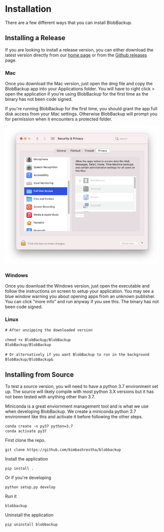 # Installation

There are a few different ways that you can install BlobBackup.

## Installing a Release 

If you are looking to install a release version, you can either 
download the latest version directly from our 
[home page](https://blobbackup.com) or from the 
[Github releases](https://github.com/bimbashrestha/blobbackup/releases)
page. 

### Mac

Once you download the Mac version, just open the dmg file and 
copy the BlobBackup app into your Applications folder. You will
have to right click > open the application if you're using 
BlobBackup for the first time as the binary has not been 
code signed.

If you're running BlobBackup for the first time, you should grant 
the app full disk access from your Mac settings. Otherwise
BlobBackup will prompt you for permission when it encounters a
protected folder.

![](images/install-mac-1.png)

### Windows

Once you download the Windows version, just open the executable 
and follow the instructions on screen to setup your application. 
You may see a blue window warning you about opening apps from 
an unknown publisher. You can click "more info" and run anyway 
if you see this. The binary has not been code signed.

### Linux

```
# After unzipping the downloaded version

chmod +x BlobBackup/BlobBackup
BlobBackup/BlobBackup

# Or alternatively if you want BlobBackup to run in the background
BlobBackup/BlobBackup&
```

## Installing from Source

To test a source version, you will need to have a python 3.7 
environment set up. The source will likely compile with most 
python 3.X versions but it has not been tested with anything 
other than 3.7. 

Miniconda is a great enviornment management tool and is what 
we use when developing BlobBackup. We create a miniconda 
python 3.7 environment like this and activate it before following 
the other steps.

```
conda create -n py37 python=3.7
conda activate py37
```

First clone the repo.

```
git clone https://github.com/bimbashrestha/blobbackup
```

Install the application 

```
pip install .
```

Or if you're developing

```
python setup.py develop
```

Run it

```
blobbackup
```

Uninstall the application

```
pip uninstall blobbackup
```


